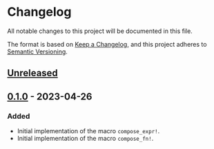 # Changelog

All notable changes to this project will be documented in this file.

The format is based on [Keep a Changelog](https://keepachangelog.com),
and this project adheres to [Semantic Versioning](https://semver.org).

<!-- next-header -->
## [Unreleased]

## [0.1.0] - 2023-04-26

### Added

- Initial implementation of the macro `compose_expr!`.
- Initial implementation of the macro `compose_fn!`.

<!-- next-url -->
[Unreleased]: https://github.com/FedericoStra/composing/compare/v0.1.0...HEAD
[0.1.0]: https://github.com/FedericoStra/composing/releases/tag/v0.1.0
